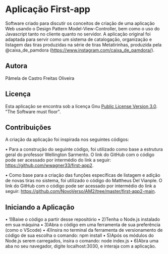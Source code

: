 # Aplicação First-app
Software criado para discutir os conceitos de criação de uma aplicação Web usando o Design Pattern Model-View-Controller, bem como o uso do Javascript tanto no cliente quanto no servidor. A aplicação original foi adaptada para servir como um sistema de catalogação, organização e listagem das tiras produzidas na série de tiras Metatirinhas, produzida pela @caixa_de_pamdora (https://www.instagram.com/caixa_de_pamdora/).

## Autora
Pâmela de Castro Freitas Oliveira

## Licença
Esta aplicação se encontra sob a licença Gnu [Public License Version 3.0](https://github.com/wwagner33/first-app2/blob/main/LICENSE). "The Software must floor".

## Contribuições
A criação da aplicação foi inspirada nos seguintes códigos:

• Para a construção do seguinte código, foi utilizado como base a estrutura geral do professor Wellington Sarmento.  O link do GitHub com o código pode ser acessado por intermédio do link a seguir: https://github.com/wwagner33/first-app2.

• Como base para a criação das funções específicas de listagem e adição de novas tiras no sistema, foi utilizado o código do Mattheus Del Vianple. O link do GitHub com o código pode ser acessado por intermédio do link a seguir: https://github.com/NovoVerso/AM2/tree/master/first-app2-main.

## Iniciando a Aplicação
• 1)Baixe o código a partir desse repositório
• 2)Tenha o Node.js instalado em sua máquina
• 3)Abra o código em uma ferramenta de sua preferência (como o VScode)
• 4)Insira no terminal da ferramenta de versionamento de código de sua escolha o comando: npm install
• 5)Após os módulos do Node.js serem carregados, insira o comando: node index.js
• 6)Abra uma aba no seu navegador, digite localhost:3030, e interaja com a aplicação.


